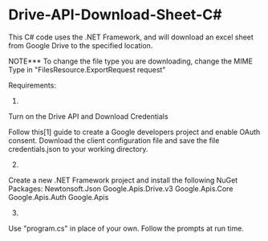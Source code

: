 # Drive-API-Download-Sheet-C#
This C# code uses the .NET Framework, and will download an excel sheet from Google Drive to the specified location.

NOTE*** To change the file type you are downloading, change the MIME Type in "FilesResource.ExportRequest request"

Requirements:

1.
Turn on the Drive API and Download Credentials

Follow this[1] guide to create a Google developers project and enable OAuth consent.
Download the client configuration file and save the file credentials.json to your working directory.


2.
Create a new .NET Framework project and install the following NuGet Packages:
Newtonsoft.Json
Google.Apis.Drive.v3
Google.Apis.Core
Google.Apis.Auth
Google.Apis

3.
Use "program.cs" in place of your own. Follow the prompts at run time.
